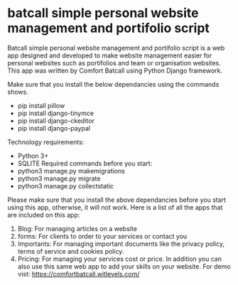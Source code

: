 # batcall simple personal website management and portifolio script
Batcall simple personal website management and portifolio script is a web app designed and developed to make website management easier for personal websites such as portifolios and team or organisation websites. This app was written by Comfort Batcall using Python Django framework.

Make sure that you install the below dependancies using the commands shows.
- pip install pillow
- pip install django-tinymce
- pip install django-ckeditor 
- pip install django-paypal

Technology requirements:
- Python 3+
- SQLITE
Required commands before you start:
- python3 manage.py makemigrations
- python3 manage.py migrate
- python3 manage.py collectstatic

Please make sure that you install the above dependancies before you start using this app, otherwise, it will not work.
Here is a list of all the apps that are included on this app:
1) Blog: For managing articles on a website
2) forms: For clients to order to your services or contact you
3) Importants: For managing important documents like the privacy policy, terms of service and cookies policy.
4) Pricing: For managing your services cost or price.
In addition you can also use this same web app to add your skills on your website. 
For demo vist: https://comfortbatcall.witlevels.com/
